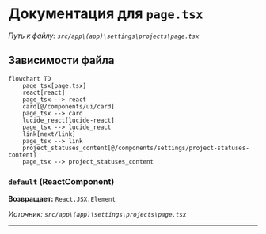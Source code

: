 # Документация для `page.tsx`

*Путь к файлу: `src/app\(app)\settings\projects\page.tsx`*

## Зависимости файла

```mermaid
flowchart TD
    page_tsx[page.tsx]
    react[react]
    page_tsx --> react
    card[@/components/ui/card]
    page_tsx --> card
    lucide_react[lucide-react]
    page_tsx --> lucide_react
    link[next/link]
    page_tsx --> link
    project_statuses_content[@/components/settings/project-statuses-content]
    page_tsx --> project_statuses_content
```

### `default` (ReactComponent)

**Возвращает:** `React.JSX.Element`

*Источник: `src/app\(app)\settings\projects\page.tsx`*

---
